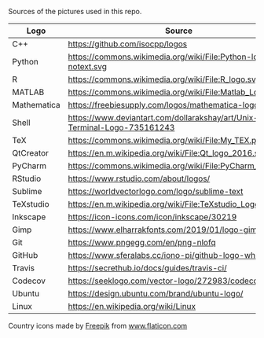 Sources of the pictures used in this repo.

|Logo|Source|
|--|--|
|C++| https://github.com/isocpp/logos |
|Python| https://commons.wikimedia.org/wiki/File:Python-logo-notext.svg|
|R| https://commons.wikimedia.org/wiki/File:R_logo.svg |
|MATLAB| https://commons.wikimedia.org/wiki/File:Matlab_Logo.png |
|Mathematica| https://freebiesupply.com/logos/mathematica-logo-2/ |
|Shell| https://www.deviantart.com/dollarakshay/art/Unix-Terminal-Logo-735161243 |
|TeX| https://commons.wikimedia.org/wiki/File:My_TEX.png |
|QtCreator| https://en.m.wikipedia.org/wiki/File:Qt_logo_2016.svg |
|PyCharm| https://commons.wikimedia.org/wiki/File:PyCharm_Icon.svg |
|RStudio| https://www.rstudio.com/about/logos/ |
|Sublime| https://worldvectorlogo.com/logo/sublime-text |
|TeXstudio| https://en.m.wikipedia.org/wiki/File:TeXstudio_Logo.svg |
|Inkscape| https://icon-icons.com/icon/inkscape/30219 |
|Gimp| https://www.elharrakfonts.com/2019/01/logo-gimp.html |
|Git| https://www.pngegg.com/en/png-nlofq |
|GitHub| https://www.sferalabs.cc/iono-pi/github-logo-white/ |
|Travis| https://secrethub.io/docs/guides/travis-ci/ |
|Codecov| https://seeklogo.com/vector-logo/272983/codecov |
|Ubuntu| https://design.ubuntu.com/brand/ubuntu-logo/ |
|Linux| https://en.wikipedia.org/wiki/Linux |

<div>Country icons made by <a href="https://www.freepik.com" title="Freepik">Freepik</a> from <a href="https://www.flaticon.com/" title="Flaticon">www.flaticon.com</a></div>




